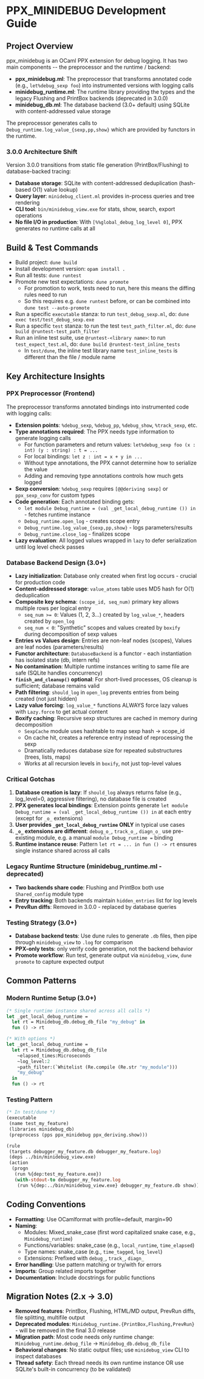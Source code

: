 # PPX_MINIDEBUG Development Guide

## Project Overview
ppx_minidebug is an OCaml PPX extension for debug logging. It has two main components -- the preprocessor and the runtime / backend:
- **ppx_minidebug.ml**: The preprocessor that transforms annotated code (e.g., `let%debug_sexp foo`) into instrumented versions with logging calls
- **minidebug_runtime.ml**: The runtime library providing the types and the legacy Flushing and PrintBox backends (deprecated in 3.0.0)
- **minidebug_db.ml**: The database backend (3.0+ default) using SQLite with content-addressed value storage

The preprocessor generates calls to `Debug_runtime.log_value_{sexp,pp,show}` which are provided by functors in the runtime.

### 3.0.0 Architecture Shift
Version 3.0.0 transitions from static file generation (PrintBox/Flushing) to database-backed tracing:
- **Database storage**: SQLite with content-addressed deduplication (hash-based O(1) value lookup)
- **Query layer**: `minidebug_client.ml` provides in-process queries and tree rendering
- **CLI tool**: `bin/minidebug_view.exe` for stats, show, search, export operations
- **No file I/O in production**: With `[%%global_debug_log_level 0]`, PPX generates no runtime calls at all

## Build & Test Commands
- Build project: `dune build`
- Install development version: `opam install .`
- Run all tests: `dune runtest`
- Promote new test expectations: `dune promote`
  - For promotion to work, tests need to run, here this means the diffing rules need to run
  - So this requires e.g. `dune runtest` before, or can be combined into `dune test --auto-promote`
- Run a specific `executable` stanza: to run `test_debug_sexp.ml`, do: `dune exec test/test_debug_sexp.exe`
- Run a specific `test` stanza: to run the test `test_path_filter.ml`, do: `dune build @runtest-test_path_filter`
- Run an inline test suite, use `@runtest-<library name>`: to run `test_expect_test.ml`, do: `dune build @runtest-test_inline_tests`
  - In `test/dune`, the inline test library name `test_inline_tests` is different than the file / module name

## Key Architecture Insights

### PPX Preprocessor (Frontend)
The preprocessor transforms annotated bindings into instrumented code with logging calls:

- **Extension points**: `%debug_sexp`, `%debug_pp`, `%debug_show`, `%track_sexp`, etc.
- **Type annotations required**: The PPX needs type information to generate logging calls
  - For function parameters and return values: `let%debug_sexp foo (x : int) (y : string) : t = ...`
  - For local bindings: `let z : int = x + y in ...`
  - Without type annotations, the PPX cannot determine how to serialize the value
  - Adding and removing type annotations controls how much gets logged
- **Sexp conversion**: `%debug_sexp` requires `[@@deriving sexp]` or `ppx_sexp_conv` for custom types
- **Code generation**: Each annotated binding gets:
  - `let module Debug_runtime = (val _get_local_debug_runtime ()) in` - fetches runtime instance
  - `Debug_runtime.open_log` - creates scope entry
  - `Debug_runtime.log_value_{sexp,pp,show}` - logs parameters/results
  - `Debug_runtime.close_log` - finalizes scope
- **Lazy evaluation**: All logged values wrapped in `lazy` to defer serialization until log level check passes

### Database Backend Design (3.0+)
- **Lazy initialization**: Database only created when first log occurs - crucial for production code
- **Content-addressed storage**: `value_atoms` table uses MD5 hash for O(1) deduplication
- **Composite key schema**: `(scope_id, seq_num)` primary key allows multiple rows per logical entry
  - `seq_num >= 0`: Values (1, 2, 3...) created by `log_value_*`, headers created by `open_log`
  - `seq_num < 0`: "Synthetic" scopes and values created by `boxify` during decomposition of sexp values
- **Entries vs Values design**: Entries are non-leaf nodes (scopes), Values are leaf nodes (parameters/results)
- **Functor architecture**: `DatabaseBackend` is a functor - each instantiation has isolated state (db, intern refs)
- **No contamination**: Multiple runtime instances writing to same file are safe (SQLite handles concurrency)
- **`finish_and_cleanup()` optional**: For short-lived processes, OS cleanup is sufficient; database remains valid
- **Path filtering**: `should_log` in `open_log` prevents entries from being created (not just hidden)
- **Lazy value forcing**: `log_value_*` functions ALWAYS force lazy values with `Lazy.force` to get actual content
- **Boxify caching**: Recursive sexp structures are cached in memory during decomposition
  - `SexpCache` module uses hashtable to map sexp hash → scope_id
  - On cache hit, creates a reference entry instead of reprocessing the sexp
  - Dramatically reduces database size for repeated substructures (trees, lists, maps)
  - Works at all recursion levels in `boxify`, not just top-level values

### Critical Gotchas
1. **Database creation is lazy**: If `should_log` always returns false (e.g., log_level=0, aggressive filtering), no database file is created
2. **PPX generates local bindings**: Extension points generate `let module Debug_runtime = (val _get_local_debug_runtime ()) in` at each entry (except for `_o_` extensions)
3. **User provides `_get_local_debug_runtime` ONLY** in typical use cases
4. **`_o_` extensions are different**: `debug_o_`, `track_o_`, `diagn_o_` use pre-existing module, e.g. a manual `module Debug_runtime =` binding
5. **Runtime instance reuse**: Pattern `let rt = ... in fun () -> rt` ensures single instance shared across all calls

### Legacy Runtime Structure (minidebug_runtime.ml - deprecated)
- **Two backends share code**: Flushing and PrintBox both use `Shared_config` module type
- **Entry tracking**: Both backends maintain `hidden_entries` list for log levels
- **PrevRun diffs**: Removed in 3.0.0 - replaced by database queries

### Testing Strategy (3.0+)
- **Database backend tests**: Use dune rules to generate `.db` files, then pipe through `minidebug_view` to `.log` for comparison
- **PPX-only tests**: only verify code generation, not the backend behavior
- **Promote workflow**: Run test, generate output via `minidebug_view`, `dune promote` to capture expected output

## Common Patterns

### Modern Runtime Setup (3.0+)
```ocaml
(* Single runtime instance shared across all calls *)
let _get_local_debug_runtime =
  let rt = Minidebug_db.debug_db_file "my_debug" in
  fun () -> rt

(* With options *)
let _get_local_debug_runtime =
  let rt = Minidebug_db.debug_db_file
    ~elapsed_times:Microseconds
    ~log_level:2
    ~path_filter:(`Whitelist (Re.compile (Re.str "my_module")))
    "my_debug"
  in
  fun () -> rt
```

### Testing Pattern
```ocaml
(* In test/dune *)
(executable
 (name test_my_feature)
 (libraries minidebug_db)
 (preprocess (pps ppx_minidebug ppx_deriving.show)))

(rule
 (targets debugger_my_feature.db debugger_my_feature.log)
 (deps ../bin/minidebug_view.exe)
 (action
  (progn
   (run %{dep:test_my_feature.exe})
   (with-stdout-to debugger_my_feature.log
    (run %{dep:../bin/minidebug_view.exe} debugger_my_feature.db show)))))
```

## Coding Conventions
- **Formatting**: Use OCamlformat with profile=default, margin=90
- **Naming**:
  - Modules: Mixed_snake_case (first word capitalized snake case, e.g., `Minidebug_runtime`)
  - Functions/variables: snake_case (e.g., `local_runtime`, `time_elapsed`)
  - Type names: snake_case (e.g., `time_tagged`, `log_level`)
  - Extensions: Prefixed with `debug_`, `track_`, `diagn_`
- **Error handling**: Use pattern matching or try/with for errors
- **Imports**: Group related imports together
- **Documentation**: Include docstrings for public functions

## Migration Notes (2.x → 3.0)
- **Removed features**: PrintBox, Flushing, HTML/MD output, PrevRun diffs, file splitting, multifile output
- **Deprecated modules**: `Minidebug_runtime.{PrintBox,Flushing,PrevRun}` - will be removed in the final 3.0 release
- **Migration path**: Most code needs only runtime change: `Minidebug_runtime.debug_file` → `Minidebug_db.debug_db_file`
- **Behavioral changes**: No static output files; use `minidebug_view` CLI to inspect databases
- **Thread safety**: Each thread needs its own runtime instance OR use SQLite's built-in concurrency (to be validated)